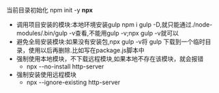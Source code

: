 当前目录初始化 npm init -y
**npx**
- 调用项目安装的模块:本地环境安装gulp npm i gulp -D,就只能通过./node-modules/.bin/gulp -v查看,不能用gulp -v;npx gulp -v就可以
- 避免全局安装模块:如果没有安装包,npx gulp -v将 gulp 下载到一个临时目录，使用以后再删除.比如写在package.js脚本中
- 强制使用本地模块，不下载远程模块,如果本地不存在该模块，就会报错
  - npx --no-install http-server
- 强制安装使用远程模块
  - npx --ignore-existing http-server